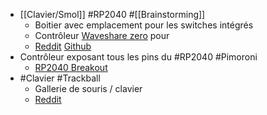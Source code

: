 - [[Clavier/Smol]] #RP2040 #[[Brainstorming]]
	- Boitier avec emplacement pour les switches intégrés
	- Contrôleur [Waveshare zero](https://www.waveshare.com/rp2040-zero.htm) pour
	- [Reddit](https://www.reddit.com/r/ErgoMechKeyboards/comments/11qihs3/small_prototype_evolved_to_smol_keyboard/) [Github](https://github.com/zzeneg/smol)
- Contrôleur exposant tous les pins du #RP2040 #Pimoroni
	- [RP2040 Breakout](https://www.tomshardware.com/news/pimoroni-pga-2040-rp2040-breakout-board)
- #Clavier #Trackball
	- Gallerie de souris / clavier
	- [Reddit](https://www.reddit.com/r/ErgoMechKeyboards/comments/11qi3iu/show_me_your_trackpadsballsknobs_or_interesting/)